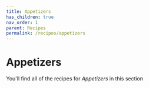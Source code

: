 ```yaml
---
title: Appetizers
has_children: true
nav_order: 1
parent: Recipes
permalink: /recipes/appetizers
---
```


# Appetizers

You'll find all of the recipes for *Appetizers* in this section

